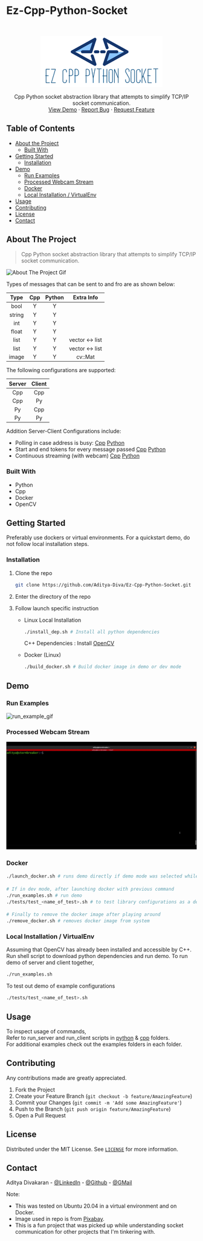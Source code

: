 # Ez-Cpp-Python-Socket

<!-- PROJECT LOGO -->
<br />
<p align="center">
  <a href="https://github.com/Aditya-Diva/Ez-Cpp-Python-Socket">
    <img src="imgs/logo.png" alt="Logo" width="324" height="135">
  </a>

  <p align="center">
    Cpp Python socket abstraction library that attempts to simplify TCP/IP socket communication.
    <!-- <br />
    <a href="https://github.com/Aditya-Diva/Ez-Cpp-Python-Socket"><strong>Explore the docs »</strong></a>
    <br /> -->
    <br />
    <a href="#about-the-project">View Demo</a>
    ·
    <a href="https://github.com/Aditya-Diva/Ez-Cpp-Python-Socket/issues">Report Bug</a>
    ·
    <a href="https://github.com/Aditya-Diva/Ez-Cpp-Python-Socket/issues">Request Feature</a>
  </p>
</p>


## Table of Contents

* [About the Project](#about-the-project)
  * [Built With](#built-with)
* [Getting Started](#getting-started)
  * [Installation](#installation)
* [Demo](#demo)
  * [Run Examples](#run-examples)
  * [Processed Webcam Stream](#processed-webcam-stream)
  * [Docker](#docker)
  * [Local Installation / VirtualEnv](#local-installation-/-virtualenv)
* [Usage](#usage)
* [Contributing](#contributing)
* [License](#license)
* [Contact](#contact)

## About The Project

> Cpp Python socket abstraction library that attempts to simplify TCP/IP socket communication.

![About The Project Gif](imgs/about_the_project.gif)

Types of messages that can be sent to and fro are as shown below:

| Type          | Cpp | Python |      Extra Info      |
| :---:         |:---:| :---:  |        :---:         |
| bool          |  Y  |   Y    |                      |
| string        |  Y  |   Y    |                      |
| int           |  Y  |   Y    |                      |
| float         |  Y  |   Y    |                      |
| list<int>     |  Y  |   Y    |vector<int> <-> list  |
| list<float>   |  Y  |   Y    |vector<float> <-> list|
| image         |  Y  |   Y    |     cv::Mat          |

The following configurations are supported:

| Server | Client |
|  :---: | :---:  |
|  Cpp   |  Cpp   |
|  Cpp   |  Py    |  
|  Py    |  Cpp   |  
|  Py    |  Py    |  

Addition Server-Client Configurations include:

* Polling in case address is busy: [Cpp](cpp/examples/1.Polling) [Python](python/examples/1.Polling)
* Start and end tokens for every message passed [Cpp](cpp/examples/2.Tokens) [Python](python/examples/2.Tokens)
* Continuous streaming (with webcam) [Cpp](cpp/examples/3.Webcam) [Python](python/examples/3.Webcam)

### Built With

* Python
* Cpp
* Docker
* OpenCV

## Getting Started

Preferably use dockers or virtual environments.
For a quickstart demo, do not follow local installation steps.

### Installation

1. Clone the repo
    ```sh
    git clone https://github.com/Aditya-Diva/Ez-Cpp-Python-Socket.git
    ```
2. Enter the directory of the repo

3. Follow launch specific instruction
    * Linux Local Installation
        ``` sh
        ./install_dep.sh # Install all python dependencies
        ```
        C++ Dependencies : Install [OpenCV](https://github.com/opencv/opencv)

    * Docker (Linux)
        ``` sh
        ./build_docker.sh # Build docker image in demo or dev mode
        ```

## Demo
### Run Examples
![run_example_gif](imgs/run_example.gif)

### Processed Webcam Stream
![run_webcam_gif](imgs/run_webcam.gif)

### Docker

```sh
./launch_docker.sh # runs demo directly if demo mode was selected while building

# If in dev mode, after launching docker with previous command
./run_examples.sh # run demo
./tests/test_<name_of_test>.sh # to test library configurations as a demo

# Finally to remove the docker image after playing around
./remove_docker.sh # removes docker image from system
```

### Local Installation / VirtualEnv

Assuming that OpenCV has already been installed and accessible by C++.
Run shell script to download python dependencies and run demo.
To run demo of server and client together, 
``` sh
./run_examples.sh
```
To test out demo of example configurations

``` sh
./tests/test_<name_of_test>.sh
```

## Usage

To inspect usage of commands, \
Refer to run_server and run_client scripts in [python](python) & [cpp](cpp) folders.\
For additional examples check out the examples folders in each folder.

## Contributing

Any contributions made are greatly appreciated.

1. Fork the Project
2. Create your Feature Branch (`git checkout -b feature/AmazingFeature`)
3. Commit your Changes (`git commit -m 'Add some AmazingFeature'`)
4. Push to the Branch (`git push origin feature/AmazingFeature`)
5. Open a Pull Request

## License

Distributed under the MIT License. See [`LICENSE`](LICENSE) for more information.

## Contact

Aditya Divakaran - [@LinkedIn](https://www.linkedin.com/in/aditya-divakaran/) - [@Github](https://github.com/Aditya-Diva) - [@GMail](adi.develops@gmail.com)

Note:

* This was tested on Ubuntu 20.04 in a virtual environment and on Docker. 
* Image used in repo is from [Pixabay](https://pixabay.com/photos/bulb-idea-fire-flame-neon-5665770/).
* This is a fun project that was picked up while understanding socket communication for other projects that I'm tinkering with.

